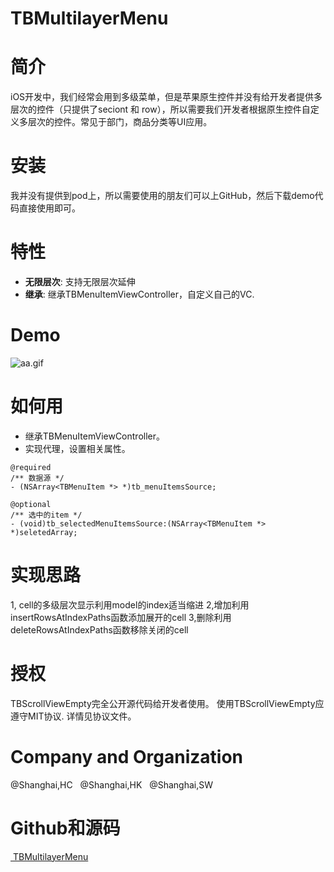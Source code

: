 TBMultilayerMenu
==============

简介
==============
iOS开发中，我们经常会用到多级菜单，但是苹果原生控件并没有给开发者提供多层次的控件（只提供了seciont 和 row），所以需要我们开发者根据原生控件自定义多层次的控件。常见于部门，商品分类等UI应用。

安装
==============
我并没有提供到pod上，所以需要使用的朋友们可以上GitHub，然后下载demo代码直接使用即可。

特性
==============
- **无限层次**: 支持无限层次延伸
- **继承**: 继承TBMenuItemViewController，自定义自己的VC.

Demo
==============
![aa.gif](http://upload-images.jianshu.io/upload_images/7078206-9226d0804a030fbb.gif?imageMogr2/auto-orient/strip%7CimageView2/2/w/1240)


如何用
==============

- 继承TBMenuItemViewController。
- 实现代理，设置相关属性。

```
@required
/** 数据源 */
- (NSArray<TBMenuItem *> *)tb_menuItemsSource;

@optional
/** 选中的item */
- (void)tb_selectedMenuItemsSource:(NSArray<TBMenuItem *> *)seletedArray;

```

实现思路
==============
1, cell的多级层次显示利用model的index适当缩进
2,增加利用insertRowsAtIndexPaths函数添加展开的cell
3,删除利用deleteRowsAtIndexPaths函数移除关闭的cell


授权
==============
TBScrollViewEmpty完全公开源代码给开发者使用。
使用TBScrollViewEmpty应遵守MIT协议. 详情见协议文件。

Company and Organization
==============
@Shanghai,HC&nbsp;&nbsp;&nbsp;@Shanghai,HK&nbsp;&nbsp;&nbsp;@Shanghai,SW

Github和源码
==============
[ TBMultilayerMenu](https://github.com/tangbin583085/TBMultilayerMenu)

<br/>
